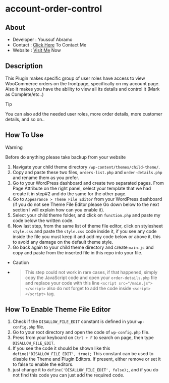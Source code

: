 # account-order-control

## About

+ Developer : Youssuf Abramo
+ Contact : [Click Here](https://bit.ly/m/abramo) To Contact Me
+ Website : [Visit Me](https:abramo.xyz) Now

## Description

This Plugin makes specific group of user roles have access to view WooCommerce orders on the frontpage, specifically on my account page. Also it makes you have the ability to view all its details and control it (Mark as Complete/etc..)

> [!TIP]
> You can also add the needed user roles, more order details, more customer details, and so on..

## How To Use

> [!WARNING]
> Before do anything please take backup from your website

1. Navigate your child theme directory `/wp-content/themes/child-theme/`.
2. Copy and paste these two files, `orders-list.php` and `order-details.php` and rename them as you prefer.
3. Go to your WordPress dashboard and create two separated pages. From Page Attribute on the right panel, select your template that we had create it in step#2 and do the same for the other page.
4. Go to `Appearance > Theme File Editor` from your WordPress dashboard (if you do not see Theme File Editor please Go down below to the next section I will explain how can you enable it).
5. Select your child theme folder, and click on `function.php` and paste my code below the written code.
6. Now last step, from the same list of theme file editor, click on stylesheet `style.css` and paste the `style.css` code inside it, if you see any code inside the file you must keep it and add my code below or above it, this to avoid any damage on the default theme style.
7. Go back again to your child theme directory and create `main.js` and copy and paste from the inserted file in this repo into your file.
- > [!CAUTION]
- > This step could not work in rare cases, if that happened, simply copy the JavaScript code and open your `order-details.php` file and replace your code with this line `<script src="/main.js"></script>` also do not forget to add the code inside `<script></script>` tag.

## How To Enable Theme File Editor

1. Check if the `DISALLOW_FILE_EDIT` constant is defined in your `wp-config.php` file.
2. Go to your root directory and open the code of `wp-config.php` file.
3. Press from your keyboard on `Ctrl + F` to search on page, then type `DISALLOW_FILE_EDIT`.
4. If you see the code it should be shown like this `define('DISALLOW_FILE_EDIT', true);` This constant can be used to disable the Theme and Plugin Editors. If present, either remove or set it to false to enable the editors.
5. just change it to `define('DISALLOW_FILE_EDIT', false);`, and if you do not find this code you can just add the required code.

